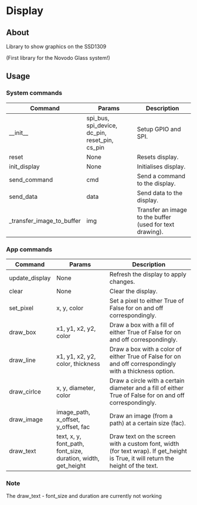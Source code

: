 # Display

## About

Library to show graphics on the SSD1309

(First library for the Novodo Glass system!)

## Usage

### System commands

| Command                   | Params                                         | Description                                              |
|---------------------------|------------------------------------------------|----------------------------------------------------------|
| \_\_init\_\_              | spi_bus, spi_device, dc_pin, reset_pin, cs_pin | Setup GPIO and SPI.                                      |
| reset                     | None                                           | Resets display.                                          |
| init_display              | None                                           | Initialises display.                                     |
| send_command              | cmd                                            | Send a command to the display.                           |
| send_data                 | data                                           | Send data to the display.                                |
| _transfer_image_to_buffer | img                                            | Transfer an image to the buffer (used for text drawing). |

### App commands

| Command        | Params                                                        | Description                                                                                                                      |
|----------------|---------------------------------------------------------------|----------------------------------------------------------------------------------------------------------------------------------|
| update_display | None                                                          | Refresh the display to apply changes.                                                                                            |
| clear          | None                                                          | Clear the display.                                                                                                               |
| set_pixel      | x, y, color                                                   | Set a pixel to either True of False for on and off correspondingly.                                                              |
| draw_box       | x1, y1, x2, y2, color                                         | Draw a box with a fill of either True of False for on and off correspondingly.                                                   |
| draw_line      | x1, y1, x2, y2, color, thickness                              | Draw a box with a color of either True of False for on and off correspondingly with a thickness option.                          |
| draw_cirlce    | x, y, diameter, color                                         | Draw a circle with a certain diameter and a fill of either True of False for on and off correspondingly.                         |
| draw_image     | image_path, x_offset, y_offset, fac                           | Draw an image (from a path) at a certain size (fac).                                                                             |
| draw_text      | text, x, y, font_path, font_size, duration, width, get_height | Draw text on the screen with a custom font, width (for text wrap). If get_height is True, it will return the height of the text. |

### Note

The draw_text - font_size and duration are currently not working